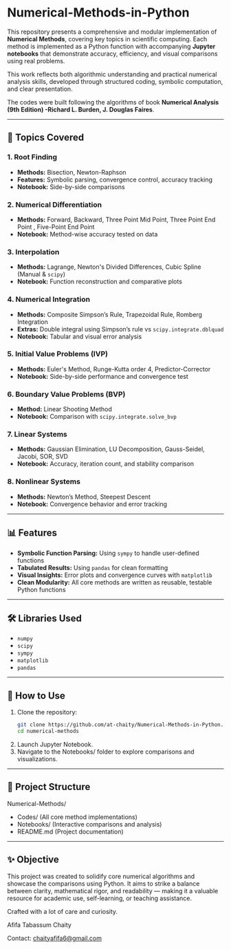 # Numerical-Methods-in-Python

This repository presents a comprehensive and modular implementation of **Numerical Methods**, covering key topics in scientific computing. Each method is implemented as a Python function with accompanying **Jupyter notebooks** that demonstrate accuracy, efficiency, and visual comparisons using real problems.

This work reflects both algorithmic understanding and practical numerical analysis skills, developed through structured coding, symbolic computation, and clear presentation.

The codes were built following the algorithms of book **Numerical Analysis (9th Edition) -Richard L. Burden, J. Douglas Faires**.

---

## 🧠 Topics Covered

### 1. Root Finding
- **Methods:** Bisection, Newton-Raphson
- **Features:** Symbolic parsing, convergence control, accuracy tracking
- **Notebook:** Side-by-side comparisons

### 2. Numerical Differentiation
- **Methods:** Forward, Backward, Three Point Mid Point, Three Point End Point , Five-Point End Point
- **Notebook:** Method-wise accuracy tested on data

### 3. Interpolation
- **Methods:** Lagrange, Newton's Divided Differences, Cubic Spline (Manual & `scipy`)
- **Notebook:** Function reconstruction and comparative plots

### 4. Numerical Integration
- **Methods:** Composite Simpson’s Rule, Trapezoidal Rule, Romberg Integration
- **Extras:** Double integral using Simpson’s rule vs `scipy.integrate.dblquad`
- **Notebook:** Tabular and visual error analysis

### 5. Initial Value Problems (IVP)
- **Methods:** Euler's Method, Runge-Kutta order 4, Predictor-Corrector
- **Notebook:** Side-by-side performance and convergence test

### 6. Boundary Value Problems (BVP)
- **Method:** Linear Shooting Method
- **Notebook:** Comparison with `scipy.integrate.solve_bvp`

### 7. Linear Systems
- **Methods:** Gaussian Elimination, LU Decomposition, Gauss-Seidel, Jacobi, SOR, SVD
- **Notebook:** Accuracy, iteration count, and stability comparison

### 8. Nonlinear Systems
- **Methods:** Newton’s Method, Steepest Descent
- **Notebook:** Convergence behavior and error tracking

---

## 📊 Features

- **Symbolic Function Parsing:** Using `sympy` to handle user-defined functions
- **Tabulated Results:** Using `pandas` for clean formatting
- **Visual Insights:** Error plots and convergence curves with `matplotlib`
- **Clean Modularity:** All core methods are written as reusable, testable Python functions

---

## 🛠 Libraries Used

- `numpy`
- `scipy`
- `sympy`
- `matplotlib`
- `pandas`

---

## 🧪 How to Use

1. Clone the repository:
   ```bash
   git clone https://github.com/at-chaity/Numerical-Methods-in-Python.git
   cd numerical-methods
2. Launch Jupyter Notebook.
3. Navigate to the Notebooks/ folder to explore comparisons and visualizations.
---

## 📁 Project Structure

Numerical-Methods/
- Codes/               (All core method implementations)
- Notebooks/           (Interactive comparisons and analysis)
- README.md            (Project documentation)

---

## ✨ Objective
This project was created to solidify core numerical algorithms and showcase the comparisons using Python. It aims to strike a balance between clarity, mathematical rigor, and readability — making it a valuable resource for academic use, self-learning, or teaching assistance.

Crafted with a lot of care and curiosity.

Afifa Tabassum Chaity

Contact: chaityafifa6@gmail.com



